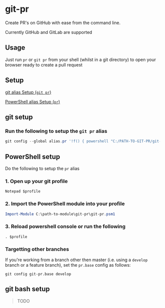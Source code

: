 # git-pr

Create PR's on GitHub with ease from the command line.

Currently GitHub and GitLab are supported


## Usage

Just run
`pr`
or `git pr`
from your shell (whilst in a git directory) to open your browser ready to create a pull request

## Setup

[git alias Setup (`git pr`)](#git-setup)

[PowerShell alias Setup (`pr`)](#powershell-setup)

## git setup

### Run the following to setup the `git pr` alias

```PowerShell
git config --global alias.pr '!f() { powershell "C:/PATH-TO-GIT-PR/git-pr.ps1" ; }; f'
```

## PowerShell setup

Do the following to setup the `pr` alias

### 1. Open up your git profile

`Notepad $profile`

### 2. Import the PowerShell module into your profile

``` PowerShell
Import-Module C:\path-to-module\git-pr\git-pr.psm1
```

### 3. Reload powershell console or run the following

`. $profile`

### Targetting other branches

If you're working from a branch other then master (i.e. using a `develop` branch or a feature branch), set the `pr.base` config as follows:

`git config git-pr.base develop` 

## git bash setup

> TODO
